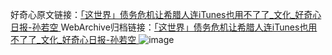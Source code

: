 好奇心原文链接：[「这世界」债务危机让希腊人连iTunes也用不了了_文化_好奇心日报-孙若空 ](https://www.qdaily.com/articles/11677.html)
WebArchive归档链接：[「这世界」债务危机让希腊人连iTunes也用不了了_文化_好奇心日报-孙若空 ](http://web.archive.org/web/20190623170920/https://www.qdaily.com/articles/11677.html)
![image](http://ww3.sinaimg.cn/large/007d5XDply1g3wag7z56nj30u04mb7wh)
